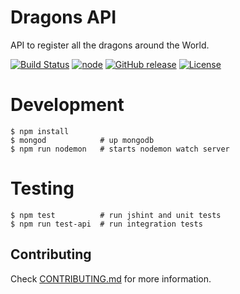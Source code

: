 # Dragons API
API to register all the dragons around the World.

[![Build Status](https://travis-ci.org/wbruno/dragons-api.svg?branch=master)](https://travis-ci.org/wbruno/dragons-api)
[![node](https://img.shields.io/badge/node-0.12.3-brightgreen.svg)]()
[![GitHub release](https://img.shields.io/github/release/wbruno/dragons-api.svg)]()
[![License](http://img.shields.io/:license-mit-blue.svg)](https://github.com/wbruno/dragons-api/blob/master/LICENSE)

# Development
```
$ npm install
$ mongod            # up mongodb
$ npm run nodemon   # starts nodemon watch server
```

# Testing
```
$ npm test          # run jshint and unit tests
$ npm run test-api  # run integration tests
```

## Contributing

Check [CONTRIBUTING.md](CONTRIBUTING.md) for more information.
